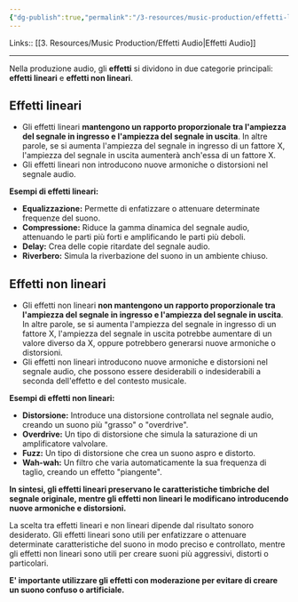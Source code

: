 ```yaml
---
{"dg-publish":true,"permalink":"/3-resources/music-production/effetti-lineari-e-non-lineari/"}
---
```


Links:: [[3. Resources/Music Production/Effetti Audio\|Effetti Audio]]

---
Nella produzione audio, gli **effetti** si dividono in due categorie principali: **effetti lineari** e **effetti non lineari**.

## Effetti lineari

- Gli effetti lineari **mantengono un rapporto proporzionale tra l'ampiezza del segnale in ingresso e l'ampiezza del segnale in uscita**. In altre parole, se si aumenta l'ampiezza del segnale in ingresso di un fattore X, l'ampiezza del segnale in uscita aumenterà anch'essa di un fattore X.
- Gli effetti lineari non introducono nuove armoniche o distorsioni nel segnale audio.


**Esempi di effetti lineari:**

- **Equalizzazione:** Permette di enfatizzare o attenuare determinate frequenze del suono.
- **Compressione:** Riduce la gamma dinamica del segnale audio, attenuando le parti più forti e amplificando le parti più deboli.
- **Delay:** Crea delle copie ritardate del segnale audio.
- **Riverbero:** Simula la riverbazione del suono in un ambiente chiuso.

## Effetti non lineari

- Gli effetti non lineari **non mantengono un rapporto proporzionale tra l'ampiezza del segnale in ingresso e l'ampiezza del segnale in uscita**. In altre parole, se si aumenta l'ampiezza del segnale in ingresso di un fattore X, l'ampiezza del segnale in uscita potrebbe aumentare di un valore diverso da X, oppure potrebbero generarsi nuove armoniche o distorsioni.
- Gli effetti non lineari introducono nuove armoniche e distorsioni nel segnale audio, che possono essere desiderabili o indesiderabili a seconda dell'effetto e del contesto musicale.

**Esempi di effetti non lineari:**

- **Distorsione:** Introduce una distorsione controllata nel segnale audio, creando un suono più "grasso" o "overdrive".
- **Overdrive:** Un tipo di distorsione che simula la saturazione di un amplificatore valvolare.
- **Fuzz:** Un tipo di distorsione che crea un suono aspro e distorto.
- **Wah-wah:** Un filtro che varia automaticamente la sua frequenza di taglio, creando un effetto "piangente".


**In sintesi, gli effetti lineari preservano le caratteristiche timbriche del segnale originale, mentre gli effetti non lineari le modificano introducendo nuove armoniche e distorsioni.**

La scelta tra effetti lineari e non lineari dipende dal risultato sonoro desiderato. Gli effetti lineari sono utili per enfatizzare o attenuare determinate caratteristiche del suono in modo preciso e controllato, mentre gli effetti non lineari sono utili per creare suoni più aggressivi, distorti o particolari.

**E' importante utilizzare gli effetti con moderazione per evitare di creare un suono confuso o artificiale.**

